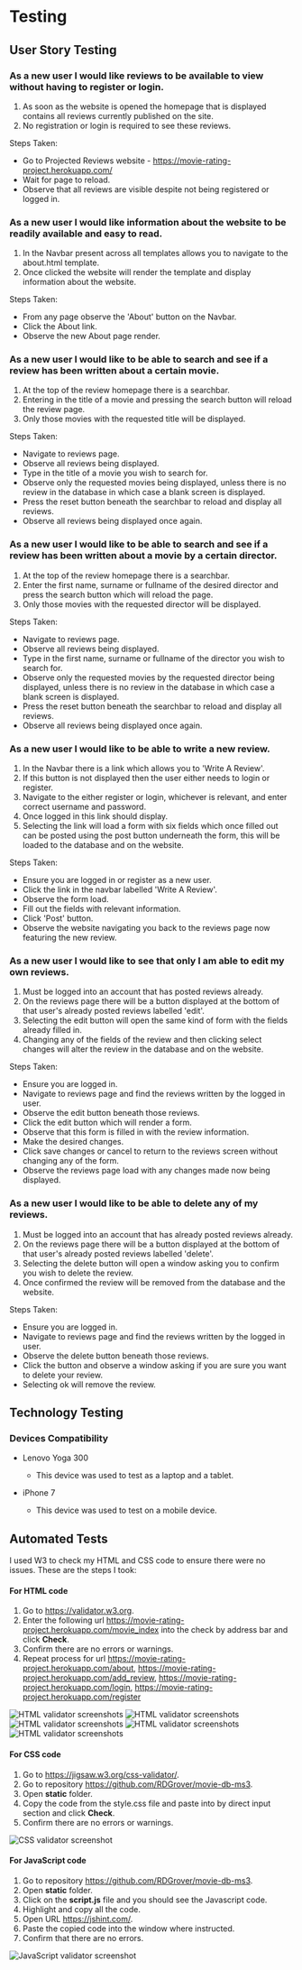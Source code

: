 # Testing 

## User Story Testing

### As a new user I would like reviews to be available to view without having to register or login.

1. As soon as the website is opened the homepage that is displayed contains all reviews currently published on the site.
1. No registration or login is required to see these reviews.

Steps Taken:

* Go to Projected Reviews website - https://movie-rating-project.herokuapp.com/
* Wait for page to reload.
* Observe that all reviews are visible despite not being registered or logged in.


### As a new user I would like information about the website to be readily available and easy to read.

1. In the Navbar present across all templates allows you to navigate to the about.html template.
1. Once clicked the website will render the template and display information about the website.

Steps Taken:

* From any page observe the 'About' button on the Navbar.
* Click the About link.
* Observe the new About page render.

### As a new user I would like to be able to search and see if a review has been written about a certain movie.

1. At the top of the review homepage there is a searchbar.
1. Entering in the title of a movie and pressing the search button will reload the review page.
1. Only those movies with the requested title will be displayed.

Steps Taken:

* Navigate to reviews page.
* Observe all reviews being displayed.
* Type in the title of a movie you wish to search for.
* Observe only the requested movies being displayed, unless there is no review in the database in which case a blank screen is displayed.
* Press the reset button beneath the searchbar to reload and display all reviews.
* Observe all reviews being displayed once again.

### As a new user I would like to be able to search and see if a review has been written about a movie by a certain director.

1. At the top of the review homepage there is a searchbar.
1. Enter the first name, surname or fullname of the desired director and press the search button which will reload the page.
1. Only those movies with the requested director will be displayed.

Steps Taken:

* Navigate to reviews page.
* Observe all reviews being displayed.
* Type in the first name, surname or fullname of the director you wish to search for.
* Observe only the requested movies by the requested director being displayed, unless there is no review in the database in which case a blank screen is displayed.
* Press the reset button beneath the searchbar to reload and display all reviews.
* Observe all reviews being displayed once again.

### As a new user I would like to be able to write a new review.

1. In the Navbar there is a link which allows you to 'Write A Review'.
1. If this button is not displayed then the user either needs to login or register.
1. Navigate to the either register or login, whichever is relevant, and enter correct username and password.
1. Once logged in this link should display.
1. Selecting the link will load a form with six fields which once filled out can be posted using the post button underneath the form, this will be loaded to the database and on the website.

Steps Taken:

* Ensure you are logged in or register as a new user.
* Click the link in the navbar labelled 'Write A Review'.
* Observe the form load.
* Fill out the fields with relevant information.
* Click 'Post' button.
* Observe the website navigating you back to the reviews page now featuring the new review.

### As a new user I would like to see that only I am able to edit my own reviews.

1. Must be logged into an account that has posted reviews already.
1. On the reviews page there will be a button displayed at the bottom of that user's already posted reviews labelled 'edit'.
1. Selecting the edit button will open the same kind of form with the fields already filled in.
1. Changing any of the fields of the review and then clicking select changes will alter the review in the database and on the website.

Steps Taken:

* Ensure you are logged in.
* Navigate to reviews page and find the reviews written by the logged in user.
* Observe the edit button beneath those reviews.
* Click the edit button which will render a form.
* Observe that this form is filled in with the review information.
* Make the desired changes.
* Click save changes or cancel to return to the reviews screen without changing any of the form.
* Observe the reviews page load with any changes made now being displayed.

### As a new user I would like to be able to delete any of my reviews.

1. Must be logged into an account that has already posted reviews already.
1. On the reviews page there will be a button displayed at the bottom of that user's already posted reviews labelled 'delete'.
1. Selecting the delete button will open a window asking you to confirm you wish to delete the review.
1. Once confirmed the review will be removed from the database and the website. 

Steps Taken:

* Ensure you are logged in.
* Navigate to reviews page and find the reviews written by the logged in user.
* Observe the delete button beneath those reviews.
* Click the button and observe a window asking if you are sure you want to delete your review.
* Selecting ok will remove the review.

## Technology Testing

### Devices Compatibility

* Lenovo Yoga 300
    * This device was used to test as a laptop and a tablet.
    
* iPhone 7
    * This device was used to test on a mobile device.

## Automated Tests

I used W3 to check my HTML and CSS code to ensure there were no issues. These are the steps I took:

#### For HTML code
1. Go to https://validator.w3.org.
1. Enter the following url https://movie-rating-project.herokuapp.com/movie_index into the check by address bar and click **Check**.
1. Confirm there are no errors or warnings.
1. Repeat process for url https://movie-rating-project.herokuapp.com/about, https://movie-rating-project.herokuapp.com/add_review, https://movie-rating-project.herokuapp.com/login, https://movie-rating-project.herokuapp.com/register

![HTML validator screenshots](/static/screenshots/movie_index-screenshot.png)
![HTML validator screenshots](/static/screenshots/about-screenshot.png)
![HTML validator screenshots](/static/screenshots/add_review-screenshot.png)
![HTML validator screenshots](/static/screenshots/register-screenshot.png)
![HTML validator screenshots](/static/screenshots/login-screenshot.png)

#### For CSS code
1. Go to https://jigsaw.w3.org/css-validator/.
1. Go to repository https://github.com/RDGrover/movie-db-ms3.
1. Open **static** folder.
1. Copy the code from the style.css file and paste into by direct input section and click **Check**.
1. Confirm there are no errors or warnings.

![CSS validator screenshot](/static/screenshots/css-screenshot.png)

#### For JavaScript code

1. Go to repository https://github.com/RDGrover/movie-db-ms3.
1. Open **static** folder.
1. Click on the **script.js** file and you should see the Javascript code.
1. Highlight and copy all the code.
1. Open URL https://jshint.com/.
1. Paste the copied code into the window where instructed.
1. Confirm that there are no errors.

![JavaScript validator screenshot](/static/screenshots/javascript-screenshot.png)


